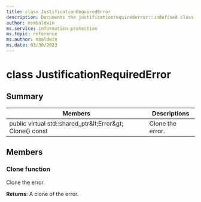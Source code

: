 ```yaml
---
title: class JustificationRequiredError 
description: Documents the justificationrequirederror::undefined class of the Microsoft Information Protection (MIP) SDK.
author: msmbaldwin
ms.service: information-protection
ms.topic: reference
ms.author: mbaldwin
ms.date: 03/30/2023
---
```


# class JustificationRequiredError 
  
## Summary
 Members                        | Descriptions                                
--------------------------------|---------------------------------------------
public virtual std::shared_ptr\&lt;Error\&gt; Clone() const  |  Clone the error.
  
## Members
  
### Clone function
Clone the error.

  
**Returns**: A clone of the error.